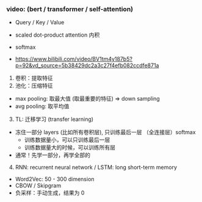 ### video: (bert / transformer / self-attention)

- Query / Key / Value
- scaled dot-product attention 内积
- softmax

- https://www.bilibili.com/video/BV1tm4y187b5?p=92&vd_source=5b38429dc2a3c27f4efb082ccdfe871a

1. 卷积：提取特征
2. 池化：压缩特征

- max pooling: 取最大值 (取最重要的特征) => down sampling
- avg pooling: 取平均值

3. TL: 迁移学习 (transfer learning)

- 冻住一部分 layers (比如所有卷积层), 只训练最后一层 （全连接层）softmax
  - 训练数据量小，可以只训练最后一层
  - 训练数据量大的时候，可以训练所有层
- 通常！先学一部分，再学全部的

4. RNN: recurrent neural network / LSTM: long short-term memory

- Word2Vec: 50 - 300 dimension
- CBOW / Skipgram
- 负采样：手动生成，结果为 0
